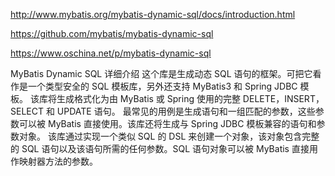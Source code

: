 http://www.mybatis.org/mybatis-dynamic-sql/docs/introduction.html

https://github.com/mybatis/mybatis-dynamic-sql



https://www.oschina.net/p/mybatis-dynamic-sql

MyBatis Dynamic SQL 详细介绍
这个库是生成动态 SQL 语句的框架。可把它看作是一个类型安全的 SQL 模板库，另外还支持 MyBatis3 和 Spring JDBC 模板。
该库将生成格式化为由 MyBatis 或 Spring 使用的完整 DELETE，INSERT，SELECT 和 UPDATE 语句。
最常见的用例是生成语句和一组匹配的参数，这些参数可以被 MyBatis 直接使用。该库还将生成与 Spring JDBC 模板兼容的语句和参数对象。
该库通过实现一个类似 SQL 的 DSL 来创建一个对象，该对象包含完整的 SQL 语句以及该语句所需的任何参数。SQL 语句对象可以被 MyBatis 直接用作映射器方法的参数。




